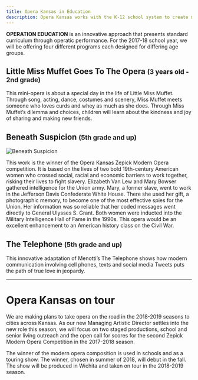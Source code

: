```yaml
---
title: Opera Kansas in Education
description: Opera Kansas works with the K-12 school system to create music educational programs that fit with in the core history and literature curriculum. OPERATION EDUCATION is an innovative approach that presents standard curriculum through operatic performance.
---
```


**OPERATION EDUCATION** is an innovative approach that presents standard curriculum through operatic performance. For the 2017-18 school year, we will be offering four different programs each designed for differing age groups.

## Little Miss Muffet Goes To The Opera <small>(3 years old - 2nd grade)</small>

This mini-opera is about a special day in the life of Little Miss Muffet. Through song, acting, dance, costumes and scenery, Miss Muffet meets someone who loves curds and whey as much as she does. Through Miss Muffet’s dilemma and choices, children will learn about the kindness and joy of sharing and making new friends.

## Beneath Suspicion <small>(5th grade and up)</small>

<aside class="right" style="max-width: 225px">
  <img src="/img/beneath-suspicion.jpg" alt="Beneath Suspicion">
</aside>

This work is the winner of the Opera Kansas Zepick Modern Opera competition. It is based on the lives of two bold 19th-century American women who crossed social, racial and economic barriers to work together, risking their lives to fight slavery. Elizabeth Van Lew and Mary Bowser gathered intelligence for the Union army. Mary, a former slave, went to work in the Jefferson Davis Confederate White House. There she used her gift, a photographic memory, to become one of the most effective spies for the Union. Her information was so reliable that her coded messages went directly to General Ulysses S. Grant. Both women were inducted into the Military Intelligence Hall of Fame in the 1990s. This opera would be an excellent enhancement to an American history class on the Civil War.

## The Telephone <small>(5th grade and up)</small>

This innovative adaptation of Menotti’s The Telephone shows how modern communication involving cell phones, texts and social media Tweets puts the path of true love in jeopardy.

---

# Opera Kansas on tour 

We are making plans to take opera on the road in the 2018-2019 seasons to cities across Kansas. As our new Managing Artistic Director settles into the new role this season, we will focus on two staged productions, school and senior living outreach and the open call for scores for the second Zepick Modern Opera Competition in the 2017-2018 season. 

The winner of the modern opera composition is used in schools and as a touring show. The winner, chosen in summer of 2018, will debut in the fall. The show will be produced in Wichita and taken on tour in the 2018-2019 season.
